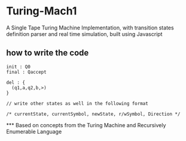 # Turing-Mach1

A Single Tape Turing Machine Implementation, with transition states definition parser and real time simulation, built using Javascript

## how to write the code

```
init : Q0
final : Qaccept

del : {
  (q1,a,q2,b,>)
}

// write other states as well in the following format

/* currentState, currentSymbol, newState, r/wSymbol, Direction */
```

\*\*\* Based on concepts from the Turing Machine and Recursively Enumerable Language
